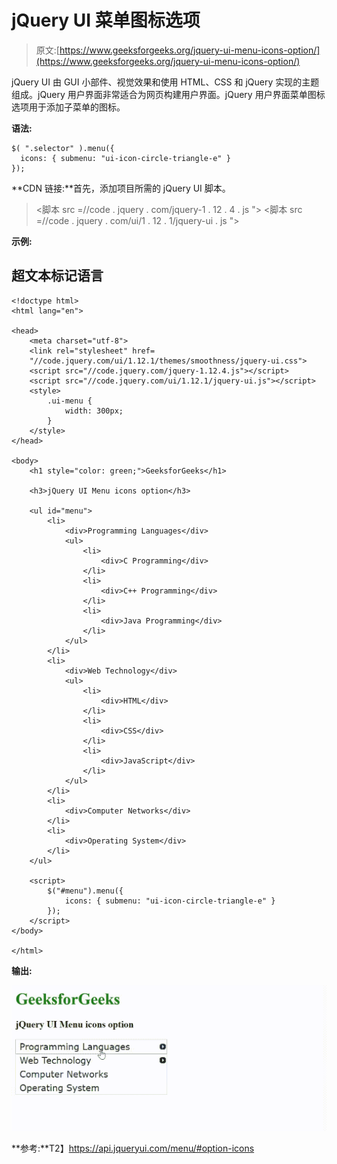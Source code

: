 # jQuery UI 菜单图标选项

> 原文:[https://www.geeksforgeeks.org/jquery-ui-menu-icons-option/](https://www.geeksforgeeks.org/jquery-ui-menu-icons-option/)

jQuery UI 由 GUI 小部件、视觉效果和使用 HTML、CSS 和 jQuery 实现的主题组成。jQuery 用户界面非常适合为网页构建用户界面。jQuery 用户界面菜单图标选项用于添加子菜单的图标。

**语法:**

```
$( ".selector" ).menu({
  icons: { submenu: "ui-icon-circle-triangle-e" }
});
```

**CDN 链接:**首先，添加项目所需的 jQuery UI 脚本。

> <link rel="”stylesheet”" href="”//code.jquery.com/ui/1.12.1/themes/smoothness/jquery-ui.css”">
> <脚本 src =//code . jquery . com/jquery-1 . 12 . 4 . js "></脚本>
> <脚本 src =//code . jquery . com/ui/1 . 12 . 1/jquery-ui . js "></脚本>

**示例:**

## 超文本标记语言

```
<!doctype html>
<html lang="en">

<head>
    <meta charset="utf-8">
    <link rel="stylesheet" href=
    "//code.jquery.com/ui/1.12.1/themes/smoothness/jquery-ui.css">
    <script src="//code.jquery.com/jquery-1.12.4.js"></script>
    <script src="//code.jquery.com/ui/1.12.1/jquery-ui.js"></script>
    <style>
        .ui-menu {
            width: 300px;
        }
    </style>
</head>

<body>
    <h1 style="color: green;">GeeksforGeeks</h1>

    <h3>jQuery UI Menu icons option</h3>

    <ul id="menu">
        <li>
            <div>Programming Languages</div>
            <ul>
                <li>
                    <div>C Programming</div>
                </li>
                <li>
                    <div>C++ Programming</div>
                </li>
                <li>
                    <div>Java Programming</div>
                </li>
            </ul>
        </li>
        <li>
            <div>Web Technology</div>
            <ul>
                <li>
                    <div>HTML</div>
                </li>
                <li>
                    <div>CSS</div>
                </li>
                <li>
                    <div>JavaScript</div>
                </li>
            </ul>
        </li>
        <li>
            <div>Computer Networks</div>
        </li>
        <li>
            <div>Operating System</div>
        </li>
    </ul>

    <script>
        $("#menu").menu({
            icons: { submenu: "ui-icon-circle-triangle-e" }
        });
    </script>
</body>

</html>
```

**输出:**

![](img/d527801d39fb2e14e325d34db904686d.png)

**参考:**T2】https://api.jqueryui.com/menu/#option-icons
